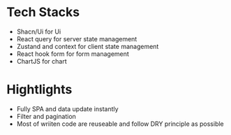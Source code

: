 # Tech Stacks

- Shacn/Ui for Ui
- React query for server state management
- Zustand and context for client state management
- React hook form for form management
- ChartJS for chart

# Hightlights

- Fully SPA and data update instantly
- Filter and pagination
- Most of wriiten code are reuseable and follow DRY principle as possible
